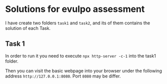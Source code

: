 # Solutions for evulpo assessment

I have create two folders `task1` and `task2`, and its of them contains the solution of each Task.

## Task 1

In order to run it you need to execute `npx http-server -c-1` into the task1 folder.

Then you can visit the basic webpage into your browser under the following address `http://127.0.0.1:8080`. Port `8080` may be differ.
